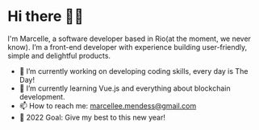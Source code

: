 # Hi there 👋🏽
  I'm Marcelle, a software developer based in Rio(at the moment, we never know). I’m a front-end developer with experience building user-friendly, simple and delightful products.

- 🔭 I’m currently working on developing coding skills, every day is The Day!
- 🌱 I’m currently learning Vue.js and everything about blockchain development.
- 📫 How to reach me: marcellee.mendess@gmail.com
- 🥅 2022 Goal: Give my best to this new year!

<!--
**marcelleemendess/marcelleemendess** is a ✨ _special_ ✨ repository because its `README.md` (this file) appears on your GitHub profile.

Here are some ideas to get you started:

-->

